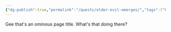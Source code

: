 ```yaml
---
{"dg-publish":true,"permalink":"/quests/elder-evil-emerges/","tags":["Quest"]}
---
```


Gee that's an ominous page title.  What's that doing there?  